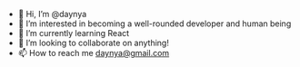 - 👋 Hi, I’m @daynya
- 👀 I’m interested in becoming a well-rounded developer and human being
- 🌱 I’m currently learning React
- 💞️ I’m looking to collaborate on anything!
- 📫 How to reach me daynya@gmail.com

<!---
daynya/daynya is a ✨ special ✨ repository because its `README.md` (this file) appears on your GitHub profile.
You can click the Preview link to take a look at your changes.
--->
